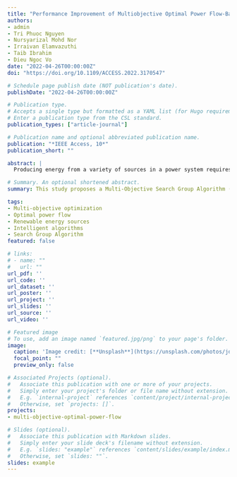 ```yaml
---
title: "Performance Improvement of Multiobjective Optimal Power Flow-Based Renewable Energy Sources Using Intelligent Algorithm"
authors:
- admin
- Tri Phuoc Nguyen
- Nursyarizal Mohd Nor
- Irraivan Elamvazuthi
- Taib Ibrahim
- Dieu Ngoc Vo
date: "2022-04-26T00:00:00Z"
doi: "https://doi.org/10.1109/ACCESS.2022.3170547"

# Schedule page publish date (NOT publication's date).
publishDate: "2022-04-26T00:00:00Z"

# Publication type.
# Accepts a single type but formatted as a YAML list (for Hugo requirements).
# Enter a publication type from the CSL standard.
publication_types: ["article-journal"]

# Publication name and optional abbreviated publication name.
publication: "*IEEE Access, 10*"
publication_short: ""

abstract: |
  Producing energy from a variety of sources in a power system requires an optimal schedule to operate the power grids economically and efficiently. Nowadays, power grids might include thermal generators and renewable energy sources (RES). The integration of RES adds complexity to the optimal power flow problem due to intermittence and uncertainty. This study suggests a Multi-Objective Search Group Algorithm (MOSGA) to deal with multi-objective optimal power flow integrated with stochastic wind and solar power (MOOPF-WS) problem. The effectiveness of MOSGA was validated on the IEEE 30-bus and 57-bus systems considering various combinations of objective functions as well as different loading scenarios. Its performance was comprehensively compared with other multi-objective optimization algorithms, demonstrating the superiority of MOSGA in obtaining well-distributed Pareto fronts and producing better quality solutions.

# Summary. An optional shortened abstract.
summary: This study proposes a Multi-Objective Search Group Algorithm (MOSGA) for solving the multi-objective optimal power flow problem with renewable energy sources, validating its effectiveness on IEEE 30-bus and 57-bus systems.

tags:
- Multi-objective optimization
- Optimal power flow
- Renewable energy sources
- Intelligent algorithms
- Search Group Algorithm
featured: false

# links:
# - name: ""
#   url: ""
url_pdf: ''
url_code: ''
url_dataset: ''
url_poster: ''
url_project: ''
url_slides: ''
url_source: ''
url_video: ''

# Featured image
# To use, add an image named `featured.jpg/png` to your page's folder. 
image:
  caption: 'Image credit: [**Unsplash**](https://unsplash.com/photos/jdD8gXaTZsc)'
  focal_point: ""
  preview_only: false

# Associated Projects (optional).
#   Associate this publication with one or more of your projects.
#   Simply enter your project's folder or file name without extension.
#   E.g. `internal-project` references `content/project/internal-project/index.md`.
#   Otherwise, set `projects: []`.
projects:
- multi-objective-optimal-power-flow

# Slides (optional).
#   Associate this publication with Markdown slides.
#   Simply enter your slide deck's filename without extension.
#   E.g. `slides: "example"` references `content/slides/example/index.md`.
#   Otherwise, set `slides: ""`.
slides: example
---
```


<!-- {{% callout note %}}
Click the *Cite* button above to demo the feature to enable visitors to import publication metadata into their reference management software.
{{% /callout %}}

{{% callout note %}}
Create your slides in Markdown - click the *Slides* button to check out the example.
{{% /callout %}}

Add the publication's **full text** or **supplementary notes** here. You can use rich formatting such as including [code, math, and images](https://docs.hugoblox.com/content/writing-markdown-latex/). -->
